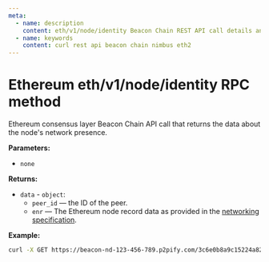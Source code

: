 ```yaml
---
meta:
  - name: description
    content: eth/v1/node/identity Beacon Chain REST API call details and examples.
  - name: keywords
    content: curl rest api beacon chain nimbus eth2
---
```


# Ethereum eth/v1/node/identity RPC method

Ethereum consensus layer Beacon Chain API call that returns the data about the node's network presence.

**Parameters:** 

* `none`

**Returns:** 

* `data` - `object`:
  * `peer_id` — the ID of the peer.
  * `enr` — The Ethereum node record data as provided in the [networking specification](https://github.com/ethereum/consensus-specs/blob/dev/specs/phase0/p2p-interface.md).

**Example:**

``` sh
curl -X GET https://beacon-nd-123-456-789.p2pify.com/3c6e0b8a9c15224a8228b9a98ca1531d/eth/v1/node/identity
```
